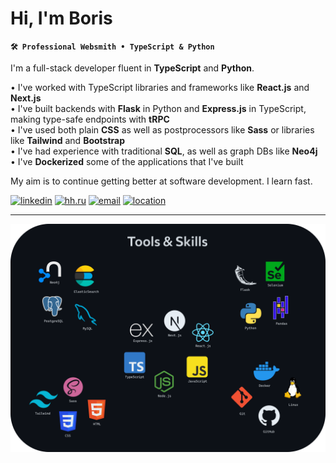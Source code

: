 # Hi, I'm Boris

**`🛠️ Professional Websmith • TypeScript & Python`**

I'm a full-stack developer fluent in **TypeScript** and **Python**.

• I've worked with TypeScript libraries and frameworks like **React.js** and **Next.js**  
• I've built backends with **Flask** in Python and **Express.js** in TypeScript, making type-safe endpoints with **tRPC**  
• I've used both plain **CSS** as well as postprocessors like **Sass** or libraries like **Tailwind** and **Bootstrap**  
• I've had experience with traditional **SQL**, as well as graph DBs like **Neo4j**  
• I've **Dockerized** some of the applications that I've built

My aim is to continue getting better at software development. I learn fast.

<p>
  <a href="https://www.linkedin.com/in/boriks"><img alt="linkedin" title="LinkedIn" src="https://img.shields.io/badge/CONTACT-0a66c2?style=for-the-badge&logo=linkedin&link=https%3A%2F%2Fwww.linkedin.com%2Fin%2Fboriks"></a> 
  <a href="https://hh.ru/resume/db5f5b82ff0cd062ec0039ed1f5059656b4563"><img alt="hh.ru" title="hh.ru" src="https://custom-icon-badges.demolab.com/badge/-RESUMÉ-red?style=for-the-badge&logo=hhru&color=f0f4fe"/></a> 
  <a href="mailto:boris_adaev@proton.me"><img alt="email" title="Email" src="https://custom-icon-badges.demolab.com/badge/-boris__adaev@proton.me-0d1117?style=for-the-badge&logo=mention&logoColor=e6edf3"/></a>
  <a href="#"><img alt="location" title="Location" src="https://custom-icon-badges.demolab.com/badge/Moscow-RU-0a66c2?style=for-the-badge&logo=location&logoColor=white"/></a>
</p>

---

![tools and skills](media/skills.png)
